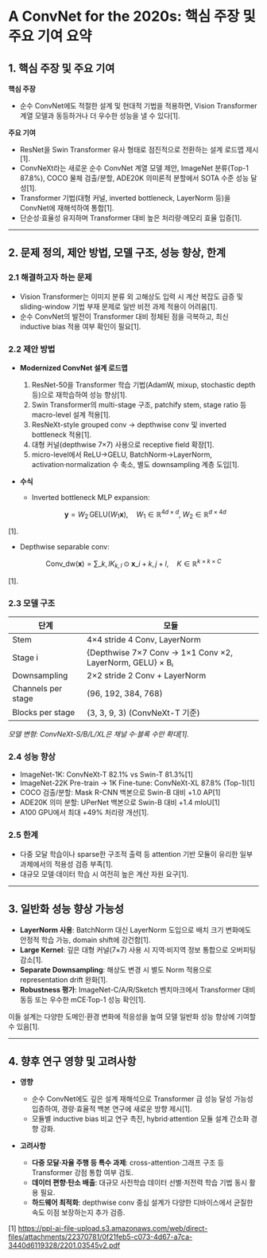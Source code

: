 # A ConvNet for the 2020s: 핵심 주장 및 주요 기여 요약

## 1. 핵심 주장 및 주요 기여  
**핵심 주장**  
- 순수 ConvNet에도 적절한 설계 및 현대적 기법을 적용하면, Vision Transformer 계열 모델과 동등하거나 더 우수한 성능을 낼 수 있다[1].  

**주요 기여**  
- ResNet을 Swin Transformer 유사 형태로 점진적으로 전환하는 설계 로드맵 제시[1].  
- ConvNeXt라는 새로운 순수 ConvNet 계열 모델 제안, ImageNet 분류(Top-1 87.8%), COCO 물체 검출/분할, ADE20K 의미론적 분할에서 SOTA 수준 성능 달성[1].  
- Transformer 기법(대형 커널, inverted bottleneck, LayerNorm 등)을 ConvNet에 재해석하여 통합[1].  
- 단순성·효율성 유지하며 Transformer 대비 높은 처리량·메모리 효율 입증[1].

---

## 2. 문제 정의, 제안 방법, 모델 구조, 성능 향상, 한계

### 2.1 해결하고자 하는 문제  
- Vision Transformer는 이미지 분류 외 고해상도 입력 시 계산 복잡도 급증 및 sliding-window 기법 부재 문제로 일반 비전 과제 적용이 어려움[1].  
- 순수 ConvNet의 발전이 Transformer 대비 정체된 점을 극복하고, 최신 inductive bias 적용 여부 확인이 필요[1].

### 2.2 제안 방법  
- **Modernized ConvNet 설계 로드맵**  
  1. ResNet-50을 Transformer 학습 기법(AdamW, mixup, stochastic depth 등)으로 재학습하여 성능 향상[1].  
  2. Swin Transformer의 multi-stage 구조, patchify stem, stage ratio 등 macro-level 설계 적용[1].  
  3. ResNeXt-style grouped conv → depthwise conv 및 inverted bottleneck 적용[1].  
  4. 대형 커널(depthwise 7×7) 사용으로 receptive field 확장[1].  
  5. micro-level에서 ReLU→GELU, BatchNorm→LayerNorm, activation·normalization 수 축소, 별도 downsampling 계층 도입[1].

- **수식**  
  - Inverted bottleneck MLP expansion:
  
    $$
      \mathbf{y} = W_2 \, \mathrm{GELU}(W_1 \mathbf{x}),\quad W_1\in\mathbb{R}^{4d\times d},\;W_2\in\mathbb{R}^{d\times 4d}
    $$
    
[1].  
  - Depthwise separable conv: 

$$\mathrm{Conv\_{dw}}(\mathbf{x}) = \sum\_{k,l}K_{k,l} \odot \mathbf{x}\_{i+k, j+l},\quad K\in\mathbb{R}^{k\times k\times C}$$
    
[1].

### 2.3 모델 구조  
| 단계                | 모듈                                  |
|-------------------|-------------------------------------|
| Stem              | 4×4 stride 4 Conv, LayerNorm         |
| Stage i           | {Depthwise 7×7 Conv → 1×1 Conv ×2, LayerNorm, GELU} × Bᵢ |
| Downsampling      | 2×2 stride 2 Conv + LayerNorm         |
| Channels per stage| (96, 192, 384, 768)                  |
| Blocks per stage  | (3, 3, 9, 3) (ConvNeXt-T 기준)       |  
*모델 변형: ConvNeXt-S/B/L/XL은 채널 수·블록 수만 확대[1].*

### 2.4 성능 향상  
- ImageNet-1K: ConvNeXt-T 82.1% vs Swin-T 81.3%[1]  
- ImageNet-22K Pre-train → 1K Fine-tune: ConvNeXt-XL 87.8% (Top-1)[1]  
- COCO 검출/분할: Mask R-CNN 백본으로 Swin-B 대비 +1.0 AP[1]  
- ADE20K 의미 분할: UPerNet 백본으로 Swin-B 대비 +1.4 mIoU[1]  
- A100 GPU에서 최대 +49% 처리량 개선[1].  

### 2.5 한계  
- 다중 모달 학습이나 sparse한 구조적 출력 등 attention 기반 모듈이 유리한 일부 과제에서의 적용성 검증 부족[1].  
- 대규모 모델·데이터 학습 시 여전히 높은 계산 자원 요구[1].

---

## 3. 일반화 성능 향상 가능성  
- **LayerNorm 사용**: BatchNorm 대신 LayerNorm 도입으로 배치 크기 변화에도 안정적 학습 가능, domain shift에 강건함[1].  
- **Large Kernel**: 깊은 대형 커널(7×7) 사용 시 지역·비지역 정보 통합으로 오버피팅 감소[1].  
- **Separate Downsampling**: 해상도 변경 시 별도 Norm 적용으로 representation drift 완화[1].  
- **Robustness 평가**: ImageNet-C/A/R/Sketch 벤치마크에서 Transformer 대비 동등 또는 우수한 mCE·Top-1 성능 확인[1].  

이들 설계는 다양한 도메인·환경 변화에 적응성을 높여 모델 일반화 성능 향상에 기여할 수 있음[1].

---

## 4. 향후 연구 영향 및 고려사항

- **영향**  
  - 순수 ConvNet에도 깊은 설계 재해석으로 Transformer 급 성능 달성 가능성 입증하여, 경량·효율적 백본 연구에 새로운 방향 제시[1].  
  - 모듈별 inductive bias 비교 연구 촉진, hybrid·attention 모듈 설계 간소화 경향 강화.

- **고려사항**  
  - **다중 모달·자율 주행 등 특수 과제**: cross-attention·그래프 구조 등 Transformer 강점 통합 여부 검토.  
  - **데이터 편향·탄소 배출**: 대규모 사전학습 데이터 선별·저전력 학습 기법 동시 활용 필요.  
  - **하드웨어 최적화**: depthwise conv 중심 설계가 다양한 디바이스에서 균질한 속도 이점 보장하는지 추가 검증.

[1] https://ppl-ai-file-upload.s3.amazonaws.com/web/direct-files/attachments/22370781/0f21feb5-c073-4d67-a7ca-3440d6119328/2201.03545v2.pdf

